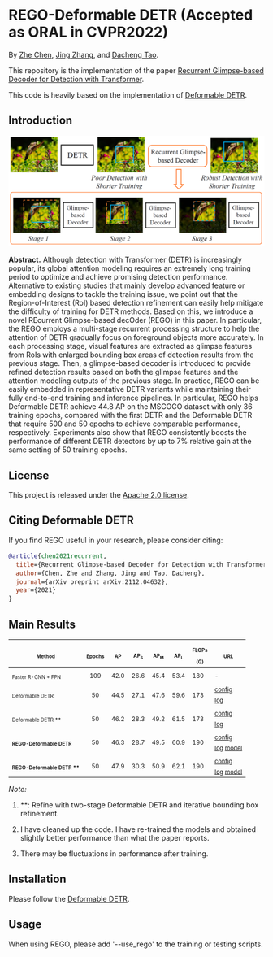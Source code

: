 # REGO-Deformable DETR (Accepted as ORAL in CVPR2022)

By [Zhe Chen](https://scholar.google.cz/citations?user=Jgt6vEAAAAAJ&hl),  [Jing Zhang](https://scholar.google.com/citations?user=9jH5v74AAAAJ&hl), and [Dacheng Tao](https://scholar.google.com/citations?user=RwlJNLcAAAAJ&hl).

This repository is the implementation of the paper [Recurrent Glimpse-based Decoder for Detection with Transformer](https://arxiv.org/abs/2112.04632). 

This code is heavily based on the implementation of [Deformable DETR](https://github.com/fundamentalvision/Deformable-DETR.git).


## Introduction

![REGO](./figs/title.png)

**Abstract.** Although detection with Transformer (DETR) is increasingly popular, its global attention modeling requires an extremely long training period to optimize and achieve promising detection performance. Alternative to existing studies that mainly develop advanced feature or embedding designs to tackle the training issue, we point out that the Region-of-Interest (RoI) based detection refinement can easily help mitigate the difficulty of training for DETR methods. Based on this, we introduce a novel REcurrent Glimpse-based decOder (REGO) in this paper. In particular, the REGO employs a multi-stage recurrent processing structure to help the attention of DETR gradually focus on foreground objects more accurately. In each processing stage, visual features are extracted as glimpse features from RoIs with enlarged bounding box areas of detection results from the previous stage. Then, a glimpse-based decoder is introduced to provide refined detection results based on both the glimpse features and the attention modeling outputs of the previous stage. In practice, REGO can be easily embedded in representative DETR variants while maintaining their fully end-to-end training and inference pipelines. In particular, REGO helps Deformable DETR achieve 44.8 AP on the MSCOCO dataset with only 36 training epochs, compared with the first DETR and the Deformable DETR that require 500 and 50 epochs to achieve comparable performance, respectively. Experiments also show that REGO consistently boosts the performance of different DETR detectors by up to 7% relative gain at the same setting of 50 training epochs.

## License

This project is released under the [Apache 2.0 license](./LICENSE).


## Citing Deformable DETR
If you find REGO useful in your research, please consider citing:
```bibtex
@article{chen2021recurrent,
  title={Recurrent Glimpse-based Decoder for Detection with Transformer},
  author={Chen, Zhe and Zhang, Jing and Tao, Dacheng},
  journal={arXiv preprint arXiv:2112.04632},
  year={2021}
}
```

## Main Results

| <sub><sub>Method</sub></sub>   | <sub><sub>Epochs</sub></sub> | <sub><sub>AP</sub></sub> | <sub><sub>AP<sub>S</sub></sub></sub> | <sub><sub>AP<sub>M</sub></sub></sub> | <sub><sub>AP<sub>L</sub></sub></sub> | <sub><sub>FLOPs<br>(G)</sub></sub> | <sub><sub>URL</sub></sub>                     |
| ----------------------------------- | :----: | :--: | :----: | :---: | :---------------------: | ----- | ----- |
| <sub><sub>Faster R-CNN + FPN</sub></sub> | <sub>109</sub> | <sub>42.0</sub> | <sub>26.6</sub> | <sub>45.4</sub> | <sub>53.4</sub> |<sub>180</sub> | <sub>-</sub> |
| <sub><sub>Deformable DETR</sub></sub> | <sub>50</sub> | <sub>44.5</sub> | <sub>27.1</sub> | <sub>47.6</sub> | <sub>59.6</sub> | <sub>173</sub> | <sub>[config](./configs/r50_deformable_detr.sh)<br/>[log](https://drive.google.com/file/d/18YSLshFjc_erOLfFC-hHu4MX4iyz1Dqr/view?usp=sharing)</sub>  |
| <sub><sub>Deformable DETR ** </sub></sub> | <sub>50</sub> | <sub>46.2</sub> | <sub>28.3</sub> | <sub>49.2</sub> | <sub>61.5</sub> | <sub>173</sub>| <sub>[config](./configs/r50_deformable_detr_plus_iterative_bbox_refinement.sh)<br/>[log](https://drive.google.com/file/d/1DFNloITi1SFBWjYzvVEAI75ndwmGM1Uj/view?usp=sharing)</sub> |
| **<sub><sub>REGO-Deformable DETR</sub></sub>** | <sub>50</sub> | <sub>46.3</sub> | <sub>28.7</sub> | <sub>49.5</sub> | <sub>60.9</sub> | <sub>190</sub> | <sub>[config](./configs/r50_deformable_detr-rego.sh)<br/>[log](https://www.dropbox.com/s/h0hgu4zw09x2gpk/r50-rego.txt?dl=0) [model](https://www.dropbox.com/s/9z2g1rq0gre0lel/r50-deformable-detr-rego.pth?dl=0)</sub> |
| **<sub><sub>REGO-Deformable DETR ** </sub></sub>** | <sub>50</sub> | <sub>47.9</sub> | <sub>30.3</sub> | <sub>50.9</sub> | <sub>62.1</sub> | <sub>190</sub>|<sub>[config](./configs/r50_deformable_detr_plus_iterative_bbox_refinement-rego.sh)<br/>[log](https://www.dropbox.com/s/r38z9mf6wjwlxfk/r50-plus-plus-rego.txt?dl=0) [model](https://www.dropbox.com/s/487a4aqbn8wfwxw/r50-deformable-detr-plus-plus-rego.pth?dl=0)</sub> |

*Note:*

1. **: Refine with two-stage Deformable DETR and iterative bounding box refinement.

2. I have cleaned up the code. I have re-trained the models and obtained slightly better performance than what the paper reports.

3. There may be fluctuations in performance after training. 


## Installation

Please follow the [Deformable DETR](https://github.com/fundamentalvision/Deformable-DETR).

## Usage
When using REGO, please add '--use_rego' to the training or testing scripts. 

